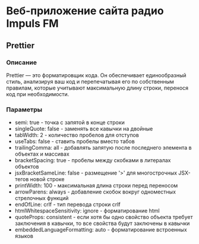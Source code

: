 # Веб-приложение сайта радио Impuls FM

## Prettier

### Описание

Prettier — это форматировщик кода. Он обеспечивает единообразный стиль, анализируя ваш код и перепечатывая его по собственным правилам, которые учитывают максимальную длину строки, перенося код при необходимости.

### Параметры

- semi: true - точка с запятой в конце строки
- singleQuote: false  - заменять все кавычки на двойные
- tabWidth: 2 - количество пробелов для отступов
- useTabs: false - ставить пробелы вместо табов
- trailingComma: all - добавлять запятую после последнего элемента в объектах и массивах
- bracketSpacing: true - пробелы между скобками в литералах объектов
- jsxBracketSameLine: false - размещение '>' для многострочных JSX-тегов новой строке
- printWidth: 100 - максимальная длина строки перед переносом
- arrowParens: always  - добавление скобок вокруг одноместных стрелочных функций
- endOfLine: crlf - тип перевода строки crlf
- htmlWhitespaceSensitivity: ignore - форматирование html
- quoteProps: consistent - если хотя бы одно свойство объекта требует заключения в кавычки, то все свойства будут заключены в кавычки
- embeddedLanguageFormatting: auto - форматирование встроенных языков
